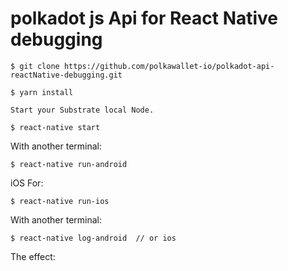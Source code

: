 # polkadot js Api for React Native debugging

```
$ git clone https://github.com/polkawallet-io/polkadot-api-reactNative-debugging.git
```

```
$ yarn install
```

```
Start your Substrate local Node.
```

```
$ react-native start
```
With another terminal:

```
$ react-native run-android
```

iOS For:

```
$ react-native run-ios
```
With another terminal:

```
$ react-native log-android  // or ios
```

The effect:

